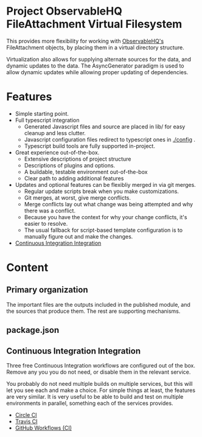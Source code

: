 # Project ObservableHQ FileAttachment Virtual Filesystem

This provides more flexibility for working with [ObservableHQ's](https://observablehq.com) FileAttachment objects, by placing them in a virtual directory structure.

Virtualization also allows for supplying alternate sources for the data, and dynamic updates to the data. The AsyncGenerator paradigm is used to allow dynamic updates while allowing proper updating of dependencies.

# Features
* Simple starting point.
* Full typescript integration
  * Generated Javascript files and source are placed in lib/ for easy cleanup and less clutter.
  * Javascript configuration files redirect to typescript ones in [./config](config/README.md) .
  * Typescript build tools are fully supported in-project.
* Great experience out-of-the-box.
  * Extensive descriptions of project structure
  * Descriptions of plugins and options.
  * A buildable, testable environment out-of-the-box
  * Clear path to adding additional features
* Updates and optional features can be flexibliy merged in via git merges.
  * Regular update scripts break when you make customizations.
  * Git merges, at worst, give merge conflicts.
  * Merge conflicts lay out what change was being attempted and why there was a conflict.
  * Because you have the context for why your change conflicts, it's easier to resolve.
  * The usual fallback for script-based template configuration is to manually figure out and make the changes.
 * [Continuous Integration Integration](#continuous-integration-integration)

# Content

## Primary organization

The important files are the outputs included in the published module, and the sources that
produce them. The rest are supporting mechanisms.

## package.json



## Continuous Integration Integration
Three free Continuous Integration workflows are configured out of the box.  Remove any you
you do not need, or disable them in the relevant service.

You probably do not need multiple builds on multiple services, but this will let you see each and make a choice. For simple things at least, the features are very similar. It is very useful to be able to build and test on multiple environments in parallel, something each of the services provides.

* [Circle CI](https://circleci.com)
* [Travis CI](https://travis-ci.com)
* [GitHub Workflows (CI)](https://github.com)

